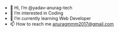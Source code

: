 - 👋 Hi, I’m @yadav-anurag-tech
- 👀 I’m interested in Coding
- 🌱 I’m currently learning Web Developer
- 📫 How to reach me anuragmmm2017@gmail.com

<!---
yadav-anurag-tech/yadav-anurag-tech is a ✨ special ✨ repository because its `README.md` (this file) appears on your GitHub profile.
You can click the Preview link to take a look at your changes.
--->
